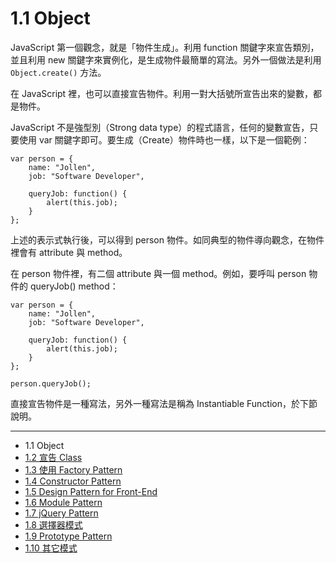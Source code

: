 # 1.1 Object

JavaScript 第一個觀念，就是「物件生成」。利用 function 關鍵字來宣告類別，並且利用 new 關鍵字來實例化，是生成物件最簡單的寫法。另外一個做法是利用 ```Object.create()``` 方法。

在 JavaScript 裡，也可以直接宣告物件。利用一對大括號所宣告出來的變數，都是物件。

JavaScript 不是強型別（Strong data type）的程式語言，任何的變數宣告，只要使用 var 關鍵字即可。要生成（Create）物件時也一樣，以下是一個範例：

~~~~~~~~
var person = {
	name: "Jollen",
	job: "Software Developer",
	
	queryJob: function() {
		alert(this.job);
	}
};
~~~~~~~~

上述的表示式執行後，可以得到 person 物件。如同典型的物件導向觀念，在物件裡會有 attribute 與 method。

在 person 物件裡，有二個 attribute 與一個 method。例如，要呼叫 person 物件的 queryJob() method：

~~~~~~~~
var person = {
	name: "Jollen",
	job: "Software Developer",
	
	queryJob: function() {
		alert(this.job);
	}
};

person.queryJob();
~~~~~~~~

直接宣告物件是一種寫法，另外一種寫法是稱為 Instantiable Function，於下節說明。

---

 * 1.1 Object
 * [1.2 宣告 Class](2-class.md)
 * [1.3 使用 Factory Pattern](3-factory.md)
 * [1.4 Constructor Pattern](4-constructor.md)
 * [1.5 Design Pattern for Front-End](5-frontend.md)
 * [1.6 Module Pattern](6-module.md)
 * [1.7 jQuery Pattern](7-jquery.md)
 * [1.8 選擇器模式](8-selector.md)
 * [1.9 Prototype Pattern](9-prototype.md)
 * [1.10 其它模式](10-misc.md)
